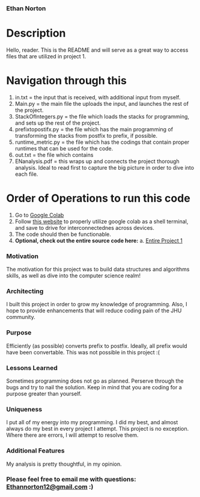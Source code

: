 ### Ethan Norton

# Description 
Hello, reader. This is the README and will serve as a great way to access files that are utilized in project 1.


# Navigation through this 
1. in.txt = the input that is received, with additional input from myself.
2. Main.py = the main file the uploads the input, and launches the rest of the project.
3. StackOfIntegers.py =  the file which loads the stacks for programming, and sets up the rest of the project.
4. prefixtopostifx.py = the file which has the main programming of transforming the stacks from postfix to prefix, if possible.
5. runtime_metric.py = the file which has the codings that contain proper runtimes that can be used for the code. 
6. out.txt = the file which contains 
7. ENanalysis.pdf = this wraps up and connects the project thorough analysis. Ideal to read first to capture the big picture in order to dive into each file. 


# Order of Operations to run this code
1. Go to [Google Colab](https://colab.research.google.com/) 
2. Follow [this website](https://medium.com/analytics-vidhya/how-to-use-google-colab-with-github-via-google-drive-68efb23a42d) to properly utilize google colab as a shell terminal, and save to drive for interconnectednes across devices.
3. The code should then be functionable.
4. **Optional, check out the entire source code here:**
   a. [Entire Project 1](https://github.com/EthanNorton/JHU.625.202.git)
 
 ### Motivation 
  The motivation for this project was to build data structures and algorithms skills, as well as dive into the computer science realm! 
  
 ### Architecting 

I built this project in order to grow my knowledge of programming. Also, I hope to provide enhancements that will reduce coding pain of the JHU community.

### Purpose

Efficiently (as possible) converts prefix to postfix. Ideally, all prefix would have been convertable. This was not possible in this project :(

### Lessons Learned

Sometimes programming does not go as planned. Perserve through the bugs and try to nail the solution. Keep in mind that you are coding for a purpose greater than yourself.

### Uniqueness

I put all of my energy into my programming. I did my best, and almost always do my best in every project I attempt. This project is no exception. Where there are errors, I will attempt to resolve them.

### Additional Features

My analysis is pretty thoughtful, in my opinion. 

### Please feel free to email me with questions: Ethannorton12@gmail.com :)
